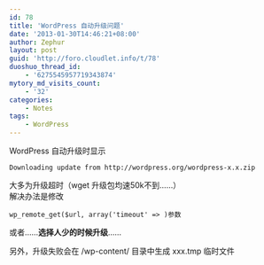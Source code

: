 ```yaml
---
id: 78
title: 'WordPress 自动升级问题'
date: '2013-01-30T14:46:21+08:00'
author: Zephur
layout: post
guid: 'http://foro.cloudlet.info/t/78'
duoshuo_thread_id:
    - '6275545957719343874'
mytory_md_visits_count:
    - '32'
categories:
    - Notes
tags:
    - WordPress
---
```


WordPress 自动升级时显示

```
Downloading update from http://wordpress.org/wordpress-x.x.zip

```

大多为升级超时（wget 升级包均速50k不到……）  
解决办法是修改

```
wp_remote_get($url, array('timeout' => )参数

```

或者……**选择人少的时候升级**……

另外，升级失败会在 /wp-content/ 目录中生成 xxx.tmp 临时文件